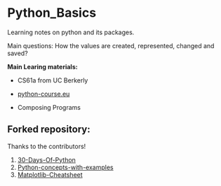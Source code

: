 # Python_Basics
 
Learning notes on python and its packages.

Main questions:
How the values are created, represented, changed and saved?

**Main Learing materials:**

* CS61a from UC Berkerly

* [python-course.eu](https://python-course.eu/)

* Composing Programs

## Forked repository:

Thanks to the contributors!
 1. [30-Days-Of-Python](https://github.com/Asabeneh/30-Days-Of-Python)
 2. [Python-concepts-with-examples](https://github.com/trekhleb/learn-python)
 3. [Matplotlib-Cheatsheet](https://github.com/matplotlib/cheatsheets)

